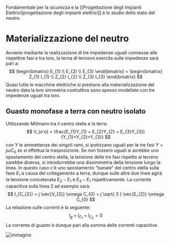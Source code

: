 Fondamentale per la sicurezza e la [[Progettazione degli Impianti Elettrici|progettazione degli impianti elettrici]] è lo studio dello stato del neutro.
# Materializzazione del neutro
Avviene mediante la realizzazione di tre impedenze uguali connesse alle rispettive fasi e tra loro, la terna di tensioni esercita sulle impedenze sarà pari a:
$$
\begin{bmatrix}
E_{1} \\ E_{2} \\ E_{3}
\end{bmatrix} = 
\begin{bmatrix}
Z_{1} I_{1} \\ Z_{2} I_{2} \\ Z_{3} I_{3}
\end{bmatrix}
$$
Quasi tutte le macchine elettriche si prestano alla materializzazione del neutro data la loro simmetria costruttiva sono spesso modellate con tre impedenze uguali tra loro.

## Guasto monofase a terra con neutro isolato
Utilizzando Millmann tra il centro stella e la terra:
$$
V_{o'o} = \frac{E_{1}Y_{1} + E_{2}Y_{2} + E_{3}Y_{3}}{Y_{1}+Y_{2}+Y_{3}}
$$
con $Y$ le ammettenze dei singoli rami, si ipotizzano uguali per le tre fasi $Y=j \omega C_{0}$ se si effettua la trasposizione. Se non fossero uguali si avrebbe uno spostamento del centro stella, la tensione delle tre fasi rispetto al terreno sarebbe diversa, si introdurrebbe una dissimmetria della tensione lungo la linea.
In questo caso c'è uno spostamento "banale" del centro stella sulla fase $E_1$ a causa del collegamento a terra, dunque sulle altre due linee agirà la tensione concatenata $E_2-E_1$ e $E_3-E_1$ rispettivamente.
La corrente capacitiva sulla linea 2 ad esempio sarà:
$$
I_{C_{2}} = j \vec{V_{2}} \omega C_{0} = j \sqrt{ 3 } \vec{E_{2}} \omega C_{0}
$$
La relazione sulle correnti è la seguente:
$$
I_{g} + I_{C_{1}} + I_{C_{2}} =  0
$$
La corrente di guasto è dunque pari alla somma delle correnti capacitive.

![immagine](prova0x.svg)


